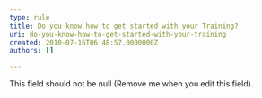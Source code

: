 ```yaml
---
type: rule
title: Do you know how to get started with your Training?
uri: do-you-know-how-to-get-started-with-your-training
created: 2010-07-16T06:48:57.0000000Z
authors: []

---
```


 This field should not be null (Remove me when you edit this field). 

